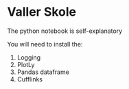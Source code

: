 # Valler Skole
The python notebook is self-explanatory

You will need to install the:
1) Logging
2) PlotLy
3) Pandas dataframe
4) Cufflinks
